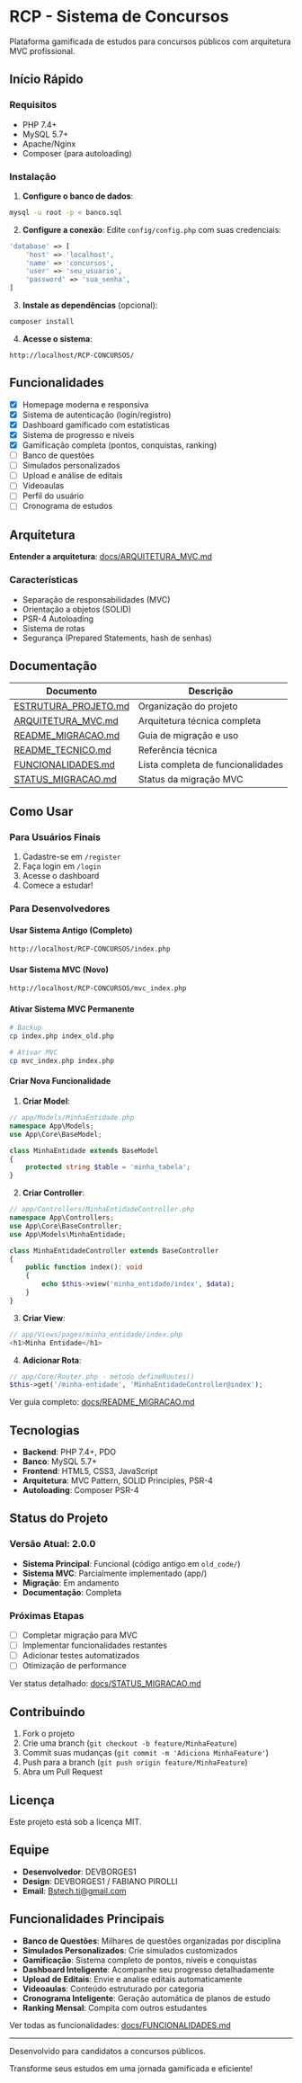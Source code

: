 # RCP - Sistema de Concursos

Plataforma gamificada de estudos para concursos públicos com arquitetura MVC profissional.

## Início Rápido

### Requisitos
- PHP 7.4+
- MySQL 5.7+
- Apache/Nginx
- Composer (para autoloading)

### Instalação

1. **Configure o banco de dados**:
```bash
mysql -u root -p < banco.sql
```

2. **Configure a conexão**:
Edite `config/config.php` com suas credenciais:
```php
'database' => [
    'host' => 'localhost',
    'name' => 'concursos',
    'user' => 'seu_usuario',
    'password' => 'sua_senha',
]
```

3. **Instale as dependências** (opcional):
```bash
composer install
```

4. **Acesse o sistema**:
```
http://localhost/RCP-CONCURSOS/
```


## Funcionalidades

- [x] Homepage moderna e responsiva
- [x] Sistema de autenticação (login/registro)
- [x] Dashboard gamificado com estatísticas
- [x] Sistema de progresso e níveis
- [x] Gamificação completa (pontos, conquistas, ranking)
- [ ] Banco de questões
- [ ] Simulados personalizados
- [ ] Upload e análise de editais
- [ ] Videoaulas
- [ ] Perfil do usuário
- [ ] Cronograma de estudos

## Arquitetura



**Entender a arquitetura**: [docs/ARQUITETURA_MVC.md](docs/ARQUITETURA_MVC.md)

### Características
- Separação de responsabilidades (MVC)
- Orientação a objetos (SOLID)
- PSR-4 Autoloading
- Sistema de rotas
- Segurança (Prepared Statements, hash de senhas)

## Documentação

| Documento | Descrição |
|-----------|-----------|
| [ESTRUTURA_PROJETO.md](docs/ESTRUTURA_PROJETO.md) | Organização do projeto |
| [ARQUITETURA_MVC.md](docs/ARQUITETURA_MVC.md) | Arquitetura técnica completa |
| [README_MIGRACAO.md](docs/README_MIGRACAO.md) | Guia de migração e uso |
| [README_TECNICO.md](docs/README_TECNICO.md) | Referência técnica |
| [FUNCIONALIDADES.md](docs/FUNCIONALIDADES.md) | Lista completa de funcionalidades |
| [STATUS_MIGRACAO.md](docs/STATUS_MIGRACAO.md) | Status da migração MVC |

## Como Usar

### Para Usuários Finais

1. Cadastre-se em `/register`
2. Faça login em `/login`
3. Acesse o dashboard
4. Comece a estudar!

### Para Desenvolvedores

#### Usar Sistema Antigo (Completo)
```bash
http://localhost/RCP-CONCURSOS/index.php
```

#### Usar Sistema MVC (Novo)
```bash
http://localhost/RCP-CONCURSOS/mvc_index.php
```

#### Ativar Sistema MVC Permanente

```bash
# Backup
cp index.php index_old.php

# Ativar MVC
cp mvc_index.php index.php
```

#### Criar Nova Funcionalidade

1. **Criar Model**:
```php
// app/Models/MinhaEntidade.php
namespace App\Models;
use App\Core\BaseModel;

class MinhaEntidade extends BaseModel
{
    protected string $table = 'minha_tabela';
}
```

2. **Criar Controller**:
```php
// app/Controllers/MinhaEntidadeController.php
namespace App\Controllers;
use App\Core\BaseController;
use App\Models\MinhaEntidade;

class MinhaEntidadeController extends BaseController
{
    public function index(): void
    {
        echo $this->view('minha_entidade/index', $data);
    }
}
```

3. **Criar View**:
```php
// app/Views/pages/minha_entidade/index.php
<h1>Minha Entidade</h1>
```

4. **Adicionar Rota**:
```php
// app/Core/Router.php - método defineRoutes()
$this->get('/minha-entidade', 'MinhaEntidadeController@index');
```

Ver guia completo: [docs/README_MIGRACAO.md](docs/README_MIGRACAO.md)

## Tecnologias

- **Backend**: PHP 7.4+, PDO
- **Banco**: MySQL 5.7+
- **Frontend**: HTML5, CSS3, JavaScript
- **Arquitetura**: MVC Pattern, SOLID Principles, PSR-4
- **Autoloading**: Composer PSR-4

## Status do Projeto

### Versão Atual: 2.0.0

- **Sistema Principal**: Funcional (código antigo em `old_code/`)
- **Sistema MVC**: Parcialmente implementado (app/)
- **Migração**: Em andamento
- **Documentação**: Completa

### Próximas Etapas
- [ ] Completar migração para MVC
- [ ] Implementar funcionalidades restantes
- [ ] Adicionar testes automatizados
- [ ] Otimização de performance

Ver status detalhado: [docs/STATUS_MIGRACAO.md](docs/STATUS_MIGRACAO.md)

## Contribuindo

1. Fork o projeto
2. Crie uma branch (`git checkout -b feature/MinhaFeature`)
3. Commit suas mudanças (`git commit -m 'Adiciona MinhaFeature'`)
4. Push para a branch (`git push origin feature/MinhaFeature`)
5. Abra um Pull Request

## Licença

Este projeto está sob a licença MIT.

## Equipe

- **Desenvolvedor**: DEVBORGES1
- **Design**: DEVBORGES1 / FABIANO PIROLLI
- **Email**: Bstech.ti@gmail.com

## Funcionalidades Principais

- **Banco de Questões**: Milhares de questões organizadas por disciplina
- **Simulados Personalizados**: Crie simulados customizados
- **Gamificação**: Sistema completo de pontos, níveis e conquistas
- **Dashboard Inteligente**: Acompanhe seu progresso detalhadamente
- **Upload de Editais**: Envie e analise editais automaticamente
- **Videoaulas**: Conteúdo estruturado por categoria
- **Cronograma Inteligente**: Geração automática de planos de estudo
- **Ranking Mensal**: Compita com outros estudantes

Ver todas as funcionalidades: [docs/FUNCIONALIDADES.md](docs/FUNCIONALIDADES.md)

---

Desenvolvido para candidatos a concursos públicos.

Transforme seus estudos em uma jornada gamificada e eficiente!

